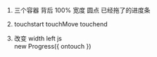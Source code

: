 1. 三个容器 背后 100%  宽度 圆点 已经拖了的进度条
2. touchstart touchMove touchend

3. 改变 width left 
  js  
  new Progress({
      ontouch
  })